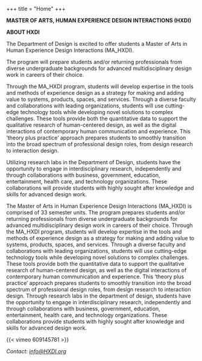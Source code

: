 +++
title = "Home"
+++

**MASTER OF ARTS, HUMAN EXPERIENCE DESIGN INTERACTIONS (HXDI)**

**ABOUT HXDI**

The Department of Design is excited to offer students a Master of Arts in Human Experience Design Interactions (MA_HXDI).

The program will prepare students and/or returning professionals from diverse undergraduate backgrounds for advanced multidisciplinary design work in careers of their choice.

Through the MA_HXDI program, students will develop expertise in the tools and methods of experience design as a strategy for making and adding value to systems, products, spaces, and services. Through a diverse faculty and collaborations with leading organizations, students will use cutting-edge technology tools while developing novel solutions to complex challenges. These tools provide both the quantitative data to support the qualitative research of human-centered design, as well as the digital interactions of contemporary human communication and experience. This ‘theory plus practice’ approach prepares students to smoothly transition into the broad spectrum of professional design roles, from design research to interaction design.

Utilizing research labs in the Department of Design, students have the opportunity to engage in interdisciplinary research, independently and through collaborations with business, government, education, entertainment, health care, and technology organizations. These collaborations will provide students with highly sought after knowledge and skills for advanced design work.


The Master of Arts in Human Experience Design Interactions (MA_HXDI) is comprised of 33 semester units. The program prepares students and/or returning professionals from diverse undergraduate backgrounds for advanced multidisciplinary design work in careers of their choice. Through the MA_HXDI program, students will develop expertise in the tools and methods of experience design as a strategy for making and adding value to systems, products, spaces, and services. Through a diverse faculty and collaborations with leading organizations, students will use cutting-edge technology tools while developing novel solutions to complex challenges. These tools provide both the quantitative data to support the qualitative research of human-centered design, as well as the digital interactions of contemporary human communication and experience. This ‘theory plus practice’ approach prepares students to smoothly transition into the broad spectrum of professional design roles, from design research to interaction design. Through research labs in the department of design, students have the opportunity to engage in interdisciplinary research, independently and through collaborations with business, government, education, entertainment, health care, and technology organizations. These collaborations provide students with highly sought after knowledge and skills for advanced design work.


{{< vimeo 609145781 >}}

 
*Contact: info@HXDI.org*